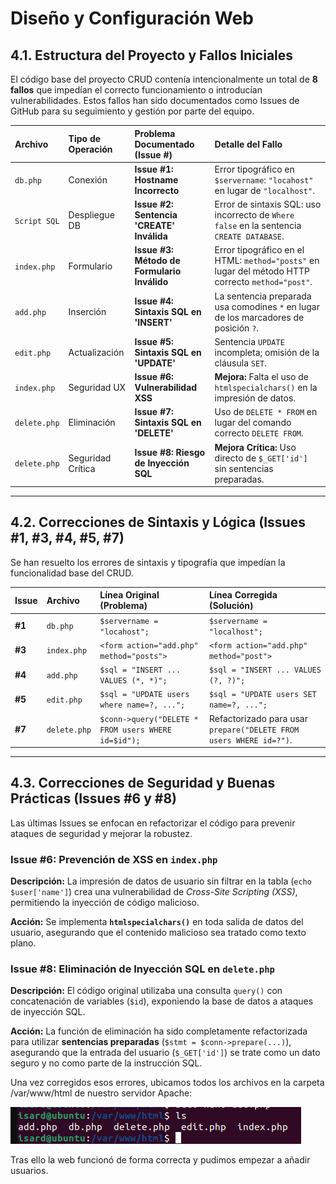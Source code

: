 # Diseño y Configuración Web

## 4.1. Estructura del Proyecto y Fallos Iniciales

El código base del proyecto CRUD contenía intencionalmente un total de **8 fallos** que impedían el correcto funcionamiento o introducían vulnerabilidades. Estos fallos han sido documentados como Issues de GitHub para su seguimiento y gestión por parte del equipo.

| Archivo | Tipo de Operación | Problema Documentado (Issue #) | Detalle del Fallo |
| :--- | :--- | :--- | :--- |
| `db.php` | Conexión | **Issue #1: Hostname Incorrecto** | Error tipográfico en `$servername`: `"locahost"` en lugar de `"localhost"`. |
| `Script SQL` | Despliegue DB | **Issue #2: Sentencia 'CREATE' Inválida** | Error de sintaxis SQL: uso incorrecto de `Where false` en la sentencia `CREATE DATABASE`. |
| `index.php` | Formulario | **Issue #3: Método de Formulario Inválido** | Error tipográfico en el HTML: `method="posts"` en lugar del método HTTP correcto `method="post"`. |
| `add.php` | Inserción | **Issue #4: Sintaxis SQL en 'INSERT'** | La sentencia preparada usa comodines `*` en lugar de los marcadores de posición `?`. |
| `edit.php` | Actualización | **Issue #5: Sintaxis SQL en 'UPDATE'** | Sentencia `UPDATE` incompleta; omisión de la cláusula `SET`. |
| `index.php` | Seguridad UX | **Issue #6: Vulnerabilidad XSS** | **Mejora:** Falta el uso de `htmlspecialchars()` en la impresión de datos. |
| `delete.php` | Eliminación | **Issue #7: Sintaxis SQL en 'DELETE'** | Uso de `DELETE * FROM` en lugar del comando correcto `DELETE FROM`. |
| `delete.php` | Seguridad Crítica | **Issue #8: Riesgo de Inyección SQL** | **Mejora Crítica:** Uso directo de `$_GET['id']` sin sentencias preparadas. |

---

## 4.2. Correcciones de Sintaxis y Lógica (Issues #1, #3, #4, #5, #7)

Se han resuelto los errores de sintaxis y tipografía que impedían la funcionalidad base del CRUD.

| Issue | Archivo | Línea Original (Problema) | Línea Corregida (Solución) |
| :--- | :--- | :--- | :--- |
| **#1** | `db.php` | `$servername = "locahost";` | `$servername = "localhost";` |
| **#3** | `index.php` | `<form action="add.php" method="posts">` | `<form action="add.php" method="post">` |
| **#4** | `add.php` | `$sql = "INSERT ... VALUES (*, *)";` | `$sql = "INSERT ... VALUES (?, ?)";` |
| **#5** | `edit.php` | `$sql = "UPDATE users where name=?, ...";` | `$sql = "UPDATE users SET name=?, ...";` |
| **#7** | `delete.php` | `$conn->query("DELETE * FROM users WHERE id=$id");` | Refactorizado para usar `prepare("DELETE FROM users WHERE id=?")`. |

---

## 4.3. Correcciones de Seguridad y Buenas Prácticas (Issues #6 y #8)

Las últimas Issues se enfocan en refactorizar el código para prevenir ataques de seguridad y mejorar la robustez.

### Issue #6: Prevención de XSS en `index.php`

**Descripción:** La impresión de datos de usuario sin filtrar en la tabla (`echo $user['name']`) crea una vulnerabilidad de *Cross-Site Scripting (XSS)*, permitiendo la inyección de código malicioso.

**Acción:** Se implementa **`htmlspecialchars()`** en toda salida de datos del usuario, asegurando que el contenido malicioso sea tratado como texto plano.

### Issue #8: Eliminación de Inyección SQL en `delete.php`

**Descripción:** El código original utilizaba una consulta `query()` con concatenación de variables (`$id`), exponiendo la base de datos a ataques de inyección SQL.

**Acción:** La función de eliminación ha sido completamente refactorizada para utilizar **sentencias preparadas** (`$stmt = $conn->prepare(...)`), asegurando que la entrada del usuario (`$_GET['id']`) se trate como un dato seguro y no como parte de la instrucción SQL.

Una vez corregidos esos errores, ubicamos todos los archivos en la carpeta /var/www/html de nuestro servidor Apache:

![Diseño: ](../images/Diseno_apache.png)

Tras ello la web funcionó de forma correcta y pudimos empezar a añadir usuarios.
